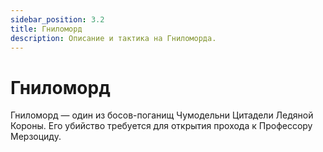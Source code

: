 ```yaml
---
sidebar_position: 3.2
title: Гниломорд
description: Описание и тактика на Гниломорда.
---
```


# Гниломорд
Гниломорд — один из босов-поганищ Чумодельни Цитадели Ледяной Короны.
Его убийство требуется для открытия прохода к Профессору Мерзоциду.